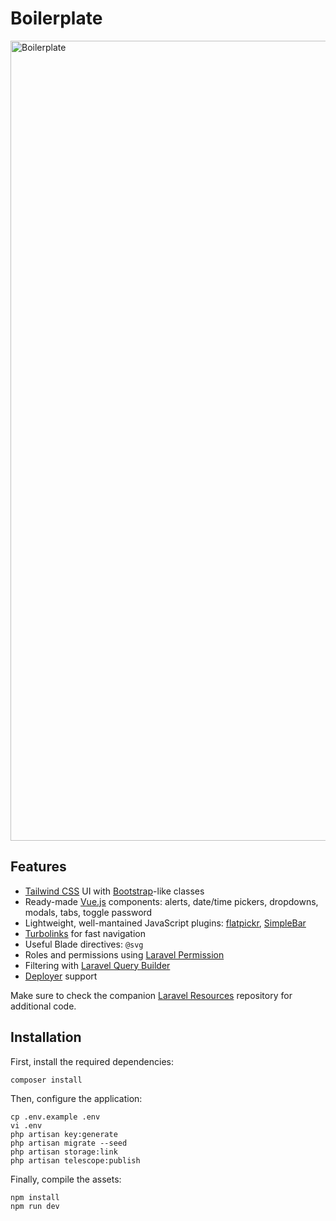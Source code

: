 # Boilerplate

<img src="https://i.ibb.co/nrGyFQX/Boilerplate.png" width="1280" alt="Boilerplate">

## Features

* [Tailwind CSS](https://tailwindcss.com/) UI with [Bootstrap](https://getbootstrap.com/)-like classes
* Ready-made [Vue.js](https://vuejs.org/) components: alerts, date/time pickers, dropdowns, modals, tabs, toggle password
* Lightweight, well-mantained JavaScript plugins: [flatpickr](https://flatpickr.js.org/), [SimpleBar](http://grsmto.github.io/simplebar/)
* [Turbolinks](https://github.com/turbolinks/turbolinks) for fast navigation
* Useful Blade directives: `@svg`
* Roles and permissions using [Laravel Permission](https://docs.spatie.be/laravel-permission/v3/introduction/)
* Filtering with [Laravel Query Builder](https://docs.spatie.be/laravel-query-builder/v2/introduction/)
* [Deployer](https://deployer.org/) support

Make sure to check the companion [Laravel Resources](https://github.com/PaoloCentomani/Laravel-Resources) repository for additional code.

## Installation

First, install the required dependencies:

    composer install

Then, configure the application:

    cp .env.example .env
    vi .env
    php artisan key:generate
    php artisan migrate --seed
    php artisan storage:link
    php artisan telescope:publish

Finally, compile the assets:

    npm install
    npm run dev
